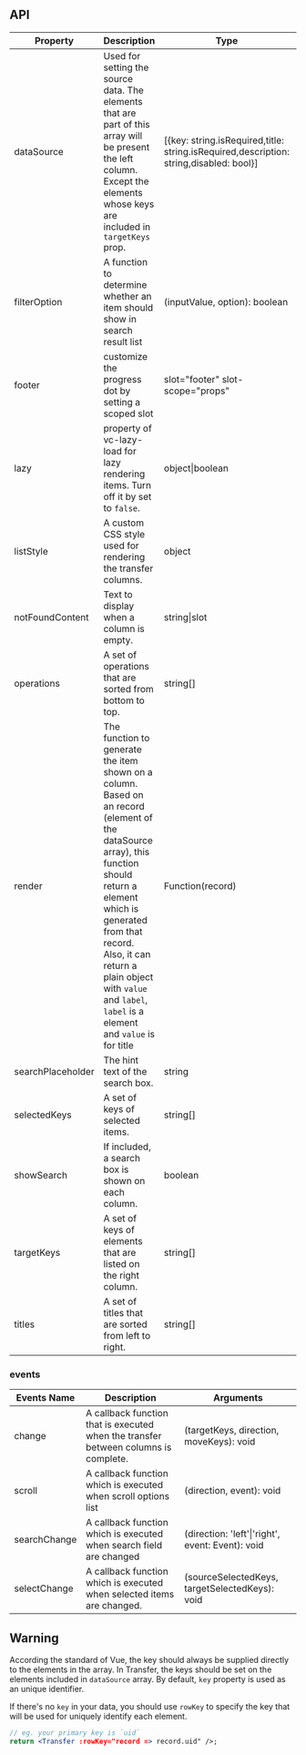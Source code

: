 ## API

| Property | Description | Type | Default |
| -------- | ----------- | ---- | ------- |
| dataSource | Used for setting the source data. The elements that are part of this array will be present the left column. Except the elements whose keys are included in `targetKeys` prop. | \[{key: string.isRequired,title: string.isRequired,description: string,disabled: bool}\] | \[] |
| filterOption | A function to determine whether an item should show in search result list | (inputValue, option): boolean |  |
| footer | customize the progress dot by setting a scoped slot | slot="footer" slot-scope="props" |  |
| lazy | property of vc-lazy-load for lazy rendering items. Turn off it by set to `false`. | object\|boolean | `{ height: 32, offset: 32 }` |
| listStyle | A custom CSS style used for rendering the transfer columns. | object |  |
| notFoundContent | Text to display when a column is empty. | string\|slot | 'The list is empty' |
| operations | A set of operations that are sorted from bottom to top. | string\[] | ['>', '<'] |
| render | The function to generate the item shown on a column. Based on an record (element of the dataSource array), this function should return a element which is generated from that record. Also, it can return a plain object with `value` and `label`, `label` is a element and `value` is for title | Function(record) |  |
| searchPlaceholder | The hint text of the search box. | string | 'Search here' |
| selectedKeys | A set of keys of selected items. | string\[] | \[] |
| showSearch | If included, a search box is shown on each column. | boolean | false |
| targetKeys | A set of keys of elements that are listed on the right column. | string\[] | \[] |
| titles | A set of titles that are sorted from left to right. | string\[] | - |

### events
| Events Name | Description | Arguments |
| --- | --- | --- |
| change | A callback function that is executed when the transfer between columns is complete. | (targetKeys, direction, moveKeys): void |  |
| scroll | A callback function which is executed when scroll options list | (direction, event): void |  |
| searchChange | A callback function which is executed when search field are changed | (direction: 'left'\|'right', event: Event): void | - |
| selectChange | A callback function which is executed when selected items are changed. | (sourceSelectedKeys, targetSelectedKeys): void |  |

## Warning

According the standard of Vue, the key should always be supplied directly to the elements in the array. In Transfer, the keys should be set on the elements included in `dataSource` array. By default, `key` property is used as an unique identifier.

If there's no `key` in your data, you should use `rowKey` to specify the key that will be used for uniquely identify each element.

```jsx
// eg. your primary key is `uid`
return <Transfer :rowKey="record => record.uid" />;
```
